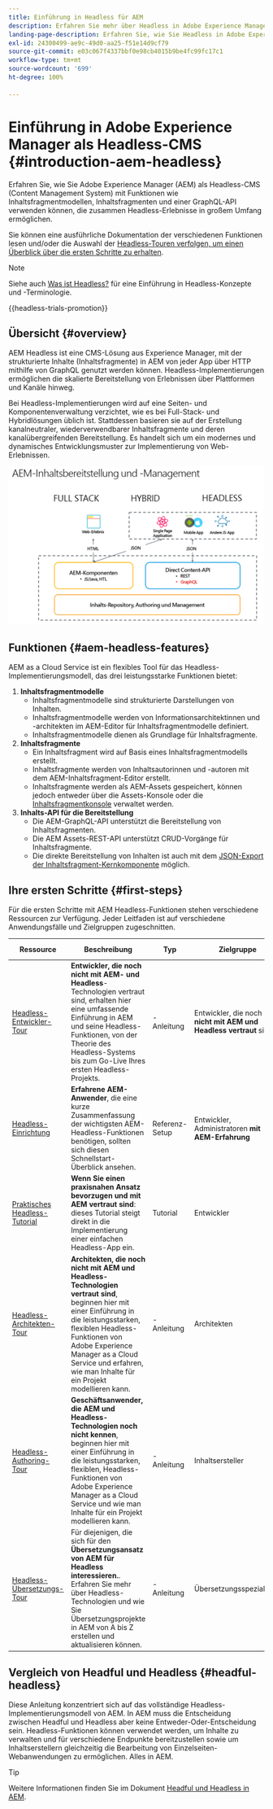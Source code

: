 ```yaml
---
title: Einführung in Headless für AEM
description: Erfahren Sie mehr über Headless in Adobe Experience Manager (AEM) durch eine Mischung aus umfangreicher Dokumentation und Headless-Videos. Erfahren Sie, wie Sie Funktionen wie Inhaltsfragmentmodelle, Inhaltsfragmente und eine GraphQL-API verwenden können, um Headless-Erlebnisse zu unterstützen.
landing-page-description: Erfahren Sie, wie Sie Headless in Adobe Experience Manager as a Cloud Service verwenden und verwalten können.
exl-id: 24300499-ae9c-49d0-aa25-f51e14d9cf79
source-git-commit: e03c067f4337bbf0e98cb4015b9be4fc99fc17c1
workflow-type: tm+mt
source-wordcount: '699'
ht-degree: 100%

---
```



# Einführung in Adobe Experience Manager als Headless-CMS {#introduction-aem-headless}

Erfahren Sie, wie Sie Adobe Experience Manager (AEM) als Headless-CMS (Content Management System) mit Funktionen wie Inhaltsfragmentmodellen, Inhaltsfragmenten und einer GraphQL-API verwenden können, die zusammen Headless-Erlebnisse in großem Umfang ermöglichen.

Sie können eine ausführliche Dokumentation der verschiedenen Funktionen lesen und/oder die Auswahl der [Headless-Touren verfolgen, um einen Überblick über die ersten Schritte zu erhalten](#first-steps).

>[!NOTE]
>
>Siehe auch [Was ist Headless?](/help/headless/what-is-headless.md) für eine Einführung in Headless-Konzepte und -Terminologie.

{{headless-trials-promotion}}

## Übersicht {#overview}

AEM Headless ist eine CMS-Lösung aus Experience Manager, mit der strukturierte Inhalte (Inhaltsfragmente) in AEM von jeder App über HTTP mithilfe von GraphQL genutzt werden können. Headless-Implementierungen ermöglichen die skalierte Bereitstellung von Erlebnissen über Plattformen und Kanäle hinweg.

Bei Headless-Implementierungen wird auf eine Seiten- und Komponentenverwaltung verzichtet, wie es bei Full-Stack- und Hybridlösungen üblich ist. Stattdessen basieren sie auf der Erstellung kanalneutraler, wiederverwendbarer Inhaltsfragmente und deren kanalübergreifenden Bereitstellung. Es handelt sich um ein modernes und dynamisches Entwicklungsmuster zur Implementierung von Web-Erlebnissen.

![AEM-Implementierungsmodelle](assets/aem-implementation-models.png)

## Funktionen {#aem-headless-features}

AEM as a Cloud Service ist ein flexibles Tool für das Headless-Implementierungsmodell, das drei leistungsstarke Funktionen bietet:

1. **Inhaltsfragmentmodelle**
   * Inhaltsfragmentmodelle sind strukturierte Darstellungen von Inhalten.
   * Inhaltsfragmentmodelle werden von Informationsarchitektinnen und -architekten im AEM-Editor für Inhaltsfragmentmodelle definiert.
   * Inhaltsfragmentmodelle dienen als Grundlage für Inhaltsfragmente.
1. **Inhaltsfragmente**
   * Ein Inhaltsfragment wird auf Basis eines Inhaltsfragmentmodells erstellt.
   * Inhaltsfragmente werden von Inhaltsautorinnen und -autoren mit dem AEM-Inhaltsfragment-Editor erstellt.
   * Inhaltsfragmente werden als AEM-Assets gespeichert, können jedoch entweder über die Assets-Konsole oder die [Inhaltsfragmentkonsole](/help/sites-cloud/administering/content-fragments/content-fragments-console.md) verwaltet werden.
1. **Inhalts-API für die Bereitstellung**
   * Die AEM-GraphQL-API unterstützt die Bereitstellung von Inhaltsfragmenten.
   * Die AEM Assets-REST-API unterstützt CRUD-Vorgänge für Inhaltsfragmente.
   * Die direkte Bereitstellung von Inhalten ist auch mit dem [JSON-Export der Inhaltsfragment-Kernkomponente](https://experienceleague.adobe.com/docs/experience-manager-core-components/using/components/content-fragment-component.html?lang=de) möglich.

## Ihre ersten Schritte {#first-steps}

Für die ersten Schritte mit AEM Headless-Funktionen stehen verschiedene Ressourcen zur Verfügung. Jeder Leitfaden ist auf verschiedene Anwendungsfälle und Zielgruppen zugeschnitten.

| Ressource | Beschreibung | Typ | Zielgruppe | Schätzung Zeit |
|---|---|---|---|---|
| [Headless-Entwickler-Tour](/help/journey-headless/developer/overview.md) | **Entwickler, die noch nicht mit AEM- und Headless**-Technologien vertraut sind, erhalten hier eine umfassende Einführung in AEM und seine Headless-Funktionen, von der Theorie des Headless-Systems bis zum Go-Live Ihres ersten Headless-Projekts. | -Anleitung | Entwickler, die noch **nicht mit AEM und Headless vertraut** sind | 1 Stunde |
| [Headless-Einrichtung](/help/headless/setup/introduction.md) | **Erfahrene AEM-Anwender**, die eine kurze Zusammenfassung der wichtigsten AEM-Headless-Funktionen benötigen, sollten sich diesen Schnellstart-Überblick ansehen. | Referenz-Setup | Entwickler, Administratoren **mit AEM-Erfahrung** | 20 Minuten |
| [Praktisches Headless-Tutorial](https://experienceleague.adobe.com/docs/experience-manager-learn/getting-started-with-aem-headless/graphql/multi-step/overview.html?lang=de) | **Wenn Sie einen praxisnahen Ansatz bevorzugen und mit AEM vertraut sind**: dieses Tutorial steigt direkt in die Implementierung einer einfachen Headless-App ein. | Tutorial | Entwickler | 2 Stunden |
| [Headless-Architekten-Tour](/help/journey-headless/architect/overview.md) | **Architekten, die noch nicht mit AEM und Headless-Technologien vertraut sind**, beginnen hier mit einer Einführung in die leistungsstarken, flexiblen Headless-Funktionen von Adobe Experience Manager as a Cloud Service und erfahren, wie man Inhalte für ein Projekt modellieren kann. | -Anleitung | Architekten | 1 Stunde |
| [Headless-Authoring-Tour](/help/journey-headless/author/overview.md) | **Geschäftsanwender, die AEM und Headless-Technologien noch nicht kennen**, beginnen hier mit einer Einführung in die leistungsstarken, flexiblen, Headless-Funktionen von Adobe Experience Manager as a Cloud Service und wie man Inhalte für ein Projekt modellieren kann. | -Anleitung | Inhaltsersteller | 1 Stunde |
| [Headless-Übersetzungs-Tour](/help/journey-headless/translation/overview.md) | Für diejenigen, die sich für den **Übersetzungsansatz von AEM für Headless interessieren.**. Erfahren Sie mehr über Headless-Technologien und wie Sie Übersetzungsprojekte in AEM von A bis Z erstellen und aktualisieren können. | -Anleitung | Übersetzungsspezialisten | 1 Stunde |

## Vergleich von Headful und Headless {#headful-headless}

Diese Anleitung konzentriert sich auf das vollständige Headless-Implementierungsmodell von AEM. In AEM muss die Entscheidung zwischen Headful und Headless aber keine Entweder-Oder-Entscheidung sein. Headless-Funktionen können verwendet werden, um Inhalte zu verwalten und für verschiedene Endpunkte bereitzustellen sowie um Inhaltserstellern gleichzeitig die Bearbeitung von Einzelseiten-Webanwendungen zu ermöglichen. Alles in AEM.

>[!TIP]
>
>Weitere Informationen finden Sie im Dokument [Headful und Headless in AEM](/help/implementing/developing/headful-headless.md).